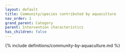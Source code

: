 ```yaml
---
layout: default
title: Community/species contributed by aquaculture
nav_order: 1
grand_parent: Category
parent: Intervention characteristics
has_children: false
---
```

{% include definitions/community-by-aquaculture.md %}
